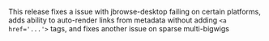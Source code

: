 This release fixes a issue with jbrowse-desktop failing on certain platforms,
adds ability to auto-render links from metadata without adding `<a href='...'>`
tags, and fixes another issue on sparse multi-bigwigs
